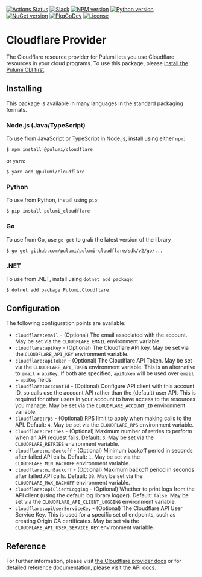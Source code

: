 [![Actions Status](https://github.com/pulumi/pulumi-cloudflare/workflows/master/badge.svg)](https://github.com/pulumi/pulumi-cloudflare/actions)
[![Slack](http://www.pulumi.com/images/docs/badges/slack.svg)](https://slack.pulumi.com)
[![NPM version](https://badge.fury.io/js/%40pulumi%2Fcloudflare.svg)](https://www.npmjs.com/package/@pulumi/cloudflare)
[![Python version](https://badge.fury.io/py/pulumi-cloudflare.svg)](https://pypi.org/project/pulumi-cloudflare)
[![NuGet version](https://badge.fury.io/nu/pulumi.cloudflare.svg)](https://badge.fury.io/nu/pulumi.cloudflare)
[![PkgGoDev](https://pkg.go.dev/badge/github.com/pulumi/pulumi-cloudflare/sdk/v2/go)](https://pkg.go.dev/github.com/pulumi/pulumi-cloudflare/sdk/v2/go)
[![License](https://img.shields.io/npm/l/%40pulumi%2Fpulumi.svg)](https://github.com/pulumi/pulumi-cloudflare/blob/master/LICENSE)

# Cloudflare Provider

The Cloudflare resource provider for Pulumi lets you use Cloudflare resources
in your cloud programs. To use this package, please [install the Pulumi CLI
first](https://pulumi.io/).

## Installing

This package is available in many languages in the standard packaging formats.

### Node.js (Java/TypeScript)

To use from JavaScript or TypeScript in Node.js, install using either `npm`:

    $ npm install @pulumi/cloudflare

or `yarn`:

    $ yarn add @pulumi/cloudflare

### Python

To use from Python, install using `pip`:

    $ pip install pulumi_cloudflare

### Go

To use from Go, use `go get` to grab the latest version of the library

    $ go get github.com/pulumi/pulumi-cloudflare/sdk/v2/go/...

### .NET

To use from .NET, install using `dotnet add package`:

    $ dotnet add package Pulumi.Cloudflare

## Configuration

The following configuration points are available:

- `cloudflare:email` - (Optional) The email associated with the account. May be set via the `CLOUDFLARE_EMAIL` environment variable.
- `cloudflare:apiKey` - (Optional) The Cloudflare API key. May be set via the `CLOUDFLARE_API_KEY` environment variable. 
- `cloudflare:apiToken` - (Optional) The Cloudflare API Token. May be set via the `CLOUDFLARE_API_TOKEN` environment variable. This is an alternative to `email` + `apiKey`. If both are specified, `apiToken` will be used over `email` + `apiKey` fields
- `cloudflare:accountId` - (Optional) Configure API client with this account ID, so calls use the account API rather than the (default) user API. This is required for other users in your account to have access to the resources you manage. May be set via the `CLOUDFLARE_ACCOUNT_ID` environment variable.
- `cloudflare:rps` - (Optional) RPS limit to apply when making calls to the API. Default: `4`. May be set via the `CLOUDFLARE_RPS` environment variable.
- `cloudflare:retries` - (Optional) Maximum number of retries to perform when an API request fails. Default: `3`. May be set via the `CLOUDFLARE_RETRIES` environment variable.
- `cloudflare:minBackoff` - (Optional) Minimum backoff period in seconds after failed API calls. Default: `1`. May be set via the `CLOUDFLARE_MIN_BACKOFF` environment variable.
- `cloudflare:minBackoff` - (Optional) Maximum backoff period in seconds after failed API calls. Default: `30`. May be set via the `CLOUDFLARE_MAX_BACKOFF` environment variable.
- `cloudflare:apiClientLogging` - (Optional) Whether to print logs from the API client (using the default log library logger). Default: `false`. May be set via the `CLOUDFLARE_API_CLIENT_LOGGING` environment variable.
- `cloudflare:apiUserServiceKey` - (Optional) The Cloudflare API User Service Key. This is used for a specific set of endpoints, such as creating Origin CA certificates. May be set via the `CLOUDFLARE_API_USER_SERVICE_KEY` environment variable.

## Reference

For further information, please visit [the Cloudflare provider docs](https://www.pulumi.com/docs/intro/cloud-providers/cloudflare) or for detailed reference documentation, please visit [the API docs](https://www.pulumi.com/docs/reference/pkg/cloudflare).
